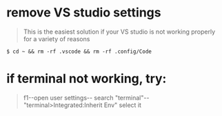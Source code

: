 # remove VS studio settings
> This is the easiest solution if your VS studio is not working properly for a variety of reasons

```
$ cd ~ && rm -rf .vscode && rm -rf .config/Code
```

# if terminal not working, try:

> f1--open user settings-- search "terminal"-- "terminal>Integrated:Inherit Env" select it 
